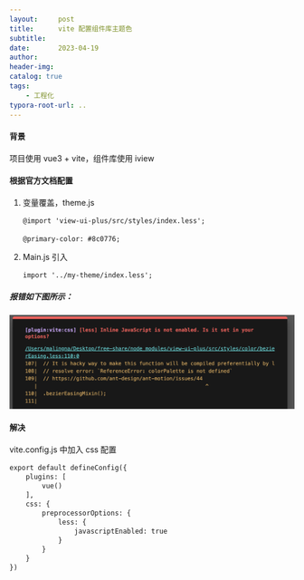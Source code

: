 ```yaml
---
layout:     post
title:      vite 配置组件库主题色
subtitle:  
date:       2023-04-19
author:     
header-img: 
catalog: true
tags:
    - 工程化
typora-root-url: ..
---
```


#### 背景

项目使用 vue3 + vite，组件库使用 iview

#### 根据官方文档配置

1. 变量覆盖，theme.js

    ```
    @import 'view-ui-plus/src/styles/index.less';
    
    @primary-color: #8c0776;
    ```

2. Main.js 引入

    ```
    import '../my-theme/index.less';
    ```

##### 报错如下图所示：

![image-20230419124439387](/../img/postImage/image-20230419124439387.png)

#### 解决

vite.config.js 中加入 css 配置

```
export default defineConfig({
    plugins: [
        vue()
    ],
    css: {
        preprocessorOptions: {
            less: {
                javascriptEnabled: true
            }
        }
    }
})

```



